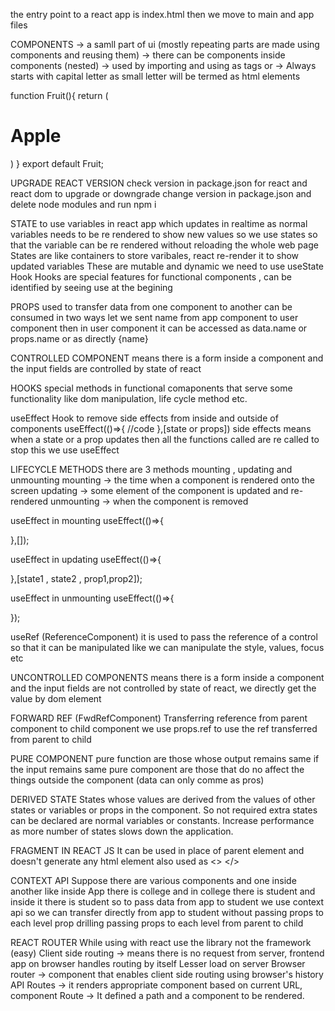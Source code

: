 the entry point to a react app is index.html
then we move to main and app files

COMPONENTS
-> a samll part of ui (mostly repeating parts are made using components and reusing them)
-> there can be components inside components (nested)
-> used by importing and using as tags <App /> or <App> </App>
-> Always starts with capital letter as small letter will be termed as html elements

function Fruit(){
return (

<h1>Apple</h1>
)
}
export default Fruit;

UPGRADE REACT VERSION
check version in package.json for react and react dom
to upgrade or downgrade change version in package.json and delete node modules and run npm i

STATE
to use variables in react app which updates in realtime
as normal variables needs to be re rendered to show new values so we use states so that the variable can be re rendered without reloading the whole web page
States are like containers to store varibales, react re-render it to show updated variables
These are mutable and dynamic
we need to use useState Hook
Hooks are special features for functional components , can be identified by seeing use at the begining

PROPS
used to transfer data from one component to another
can be consumed in two ways
let we sent name from app component to user component then in user component it can be accessed as data.name or props.name or as directly {name}

CONTROLLED COMPONENT
means there is a form inside a component and the input fields are controlled by state of react

HOOKS
special methods in functional comaponents that serve some functionality like dom manipulation, life cycle method etc.

useEffect Hook
to remove side effects from inside and outside of components
useEffect(()=>{
//code
},[state or props])
side effects means when a state or a prop updates then all the functions called are re called to stop this we use useEffect

LIFECYCLE METHODS
there are 3 methods mounting , updating and unmounting
mounting -> the time when a component is rendered onto the screen
updating -> some element of the component is updated and re-rendered
unmounting -> when the component is removed

useEffect in mounting
useEffect(()=>{

},[]);

useEffect in updating
useEffect(()=>{

},[state1 , state2 , prop1,prop2]);

useEffect in unmounting
useEffect(()=>{

});

useRef (ReferenceComponent)
it is used to pass the reference of a control so that it can be manipulated
like we can manipulate the style, values, focus etc

UNCONTROLLED COMPONENTS
means there is a form inside a component and the input fields are not controlled by state of react, we directly get the value by dom element

FORWARD REF (FwdRefComponent)
Transferring reference from parent component to child component
we use props.ref to use the ref transferred from parent to child

PURE COMPONENT
pure function are those whose output remains same if the input remains same
pure component are those that do no affect the things outside the component (data can only comme as pros)

DERIVED STATE
States whose values are derived from the values of other states or variables or props in the component.
So not required extra states can be declared are normal variables or constants.
Increase performance as more number of states slows down the application.

FRAGMENT IN REACT JS
It can be used in place of parent element and doesn't generate any html element
<Fragment> </Fragment> also used as <> </>

CONTEXT API
Suppose there are various components and one inside another like
inside App there is college and in college there is student and inside it there is student
so to pass data from app to student we use context api so we can transfer directly from app to student without passing props to each level
prop drilling passing props to each level from parent to child


REACT ROUTER
While using with react use the library not the framework (easy)
Client side routing -> means there is no request from server, frontend app on browser handles routing by itself
Lesser load on server
Browser router -> component that enables client side routing using browser's history API
Routes -> it renders appropriate component based on current URL, component
Route -> It defined a path and a component to be rendered.
